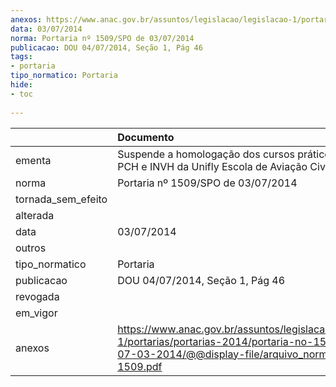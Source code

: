```yaml
---
anexos: https://www.anac.gov.br/assuntos/legislacao/legislacao-1/portarias/portarias-2014/portaria-no-1509-spo-de-07-03-2014/@@display-file/arquivo_norma/PA2014-1509.pdf
data: 03/07/2014
norma: Portaria nº 1509/SPO de 03/07/2014
publicacao: DOU 04/07/2014, Seção 1, Pág 46
tags:
- portaria
tipo_normatico: Portaria
hide: 
- toc 
 
---
```


|                    | Documento                                                                                                                                                         |
|:-------------------|:------------------------------------------------------------------------------------------------------------------------------------------------------------------|
| ementa             | Suspende a homologação dos cursos práticos de PPH, PCH e INVH da Unifly Escola de Aviação Civil S/S LTDA.                                                         |
| norma              | Portaria nº 1509/SPO de 03/07/2014                                                                                                                                |
| tornada_sem_efeito |                                                                                                                                                                   |
| alterada           |                                                                                                                                                                   |
| data               | 03/07/2014                                                                                                                                                        |
| outros             |                                                                                                                                                                   |
| tipo_normatico     | Portaria                                                                                                                                                          |
| publicacao         | DOU 04/07/2014, Seção 1, Pág 46                                                                                                                                   |
| revogada           |                                                                                                                                                                   |
| em_vigor           |                                                                                                                                                                   |
| anexos             | https://www.anac.gov.br/assuntos/legislacao/legislacao-1/portarias/portarias-2014/portaria-no-1509-spo-de-07-03-2014/@@display-file/arquivo_norma/PA2014-1509.pdf |